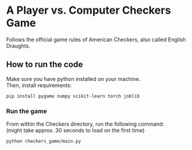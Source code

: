 # A Player vs. Computer Checkers Game
Follows the official game rules of American Checkers, also called English Draughts.

## How to run the code
Make sure you have python installed on your machine. \
Then, install requirements:
```
pip install pygame numpy scikit-learn torch joblib
```

### Run the game
From within the Checkers directory, run the following command: \
(might take approx. 30 seconds to load on the first time)
```
python checkers_game/main.py
```